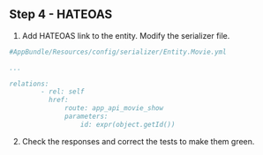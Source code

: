 ## Step 4 - HATEOAS

1. Add HATEOAS link to the entity. Modify the serializer file.

```yml
#AppBundle/Resources/config/serializer/Entity.Movie.yml

...

relations:
        - rel: self
          href:
              route: app_api_movie_show
              parameters:
                  id: expr(object.getId())
```

2. Check the responses and correct the tests to make them green.

